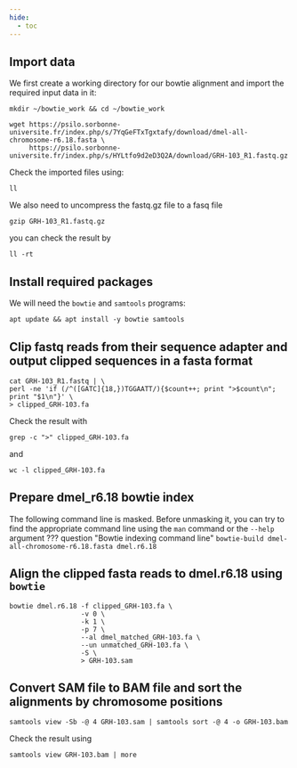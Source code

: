 ```yaml
---
hide:
  - toc
---
```

## Import data

We first create a working directory for our bowtie alignment and import the required input
data in it:
```
mkdir ~/bowtie_work && cd ~/bowtie_work
```
```
wget https://psilo.sorbonne-universite.fr/index.php/s/7YqGeFTxTgxtafy/download/dmel-all-chromosome-r6.18.fasta \
     https://psilo.sorbonne-universite.fr/index.php/s/HYLtfo9d2eD3Q2A/download/GRH-103_R1.fastq.gz
```
Check the imported files using:
```
ll
```

We also need to uncompress the fastq.gz file to a fasq file
```
gzip GRH-103_R1.fastq.gz
```
you can check the result by
```
ll -rt
```
## Install required packages
We will need the `bowtie` and `samtools` programs:
```
apt update && apt install -y bowtie samtools
```

## Clip fastq reads from their sequence adapter and output clipped sequences in a fasta format
```
cat GRH-103_R1.fastq | \
perl -ne 'if (/^([GATC]{18,})TGGAATT/){$count++; print ">$count\n"; print "$1\n"}' \
> clipped_GRH-103.fa
```
Check the result with
```
grep -c ">" clipped_GRH-103.fa
```
and
```
wc -l clipped_GRH-103.fa
```

## Prepare dmel_r6.18 bowtie index
The following command line is masked. Before unmasking it, you can try to find the
appropriate command line using the `man` command or the `--help` argument
??? question "Bowtie indexing command line"
    ```
    bowtie-build dmel-all-chromosome-r6.18.fasta dmel.r6.18
    ```
## Align the clipped fasta reads to dmel.r6.18 using `bowtie`
```
bowtie dmel.r6.18 -f clipped_GRH-103.fa \
                  -v 0 \
                  -k 1 \
                  -p 7 \
                  --al dmel_matched_GRH-103.fa \
                  --un unmatched_GRH-103.fa \
                  -S \
                  > GRH-103.sam
```
## Convert SAM file to BAM file and sort the alignments by chromosome positions
```
samtools view -Sb -@ 4 GRH-103.sam | samtools sort -@ 4 -o GRH-103.bam
```
Check the result using
```
samtools view GRH-103.bam | more
```
